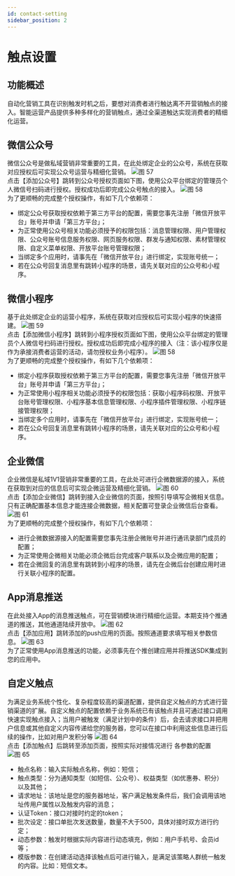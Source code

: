 ```yaml
---
id: contact-setting
sidebar_position: 2
---
```


# 触点设置

## 功能概述
自动化营销工具在识别触发时机之后，要想对消费者进行触达离不开营销触点的接入。智能运营产品提供多种多样化的营销触点，通过全渠道触达实现消费者的精细化运营。

## 微信公众号
微信公众号是做私域营销非常重要的工具，在此处绑定企业的公众号，系统在获取对应授权后可实现公众号运营与精细化营销。
![图 57](/img/0a86a40150aa40393fd85275a0e0feedf724847eed4f8dd88ffb636d799a1b14.png)  
点击【添加公众号】跳转到公众号授权页面如下图，使用公众平台绑定的管理员个人微信号扫码进行授权。授权成功后即完成公众号触点的接入。
![图 58](/img/328c74a75a7a764682111dc5bfb18a806055d22cc717f3917d5427bdb7ba5a75.png)  
为了更顺畅的完成整个授权操作，有如下几个依赖项：
- 绑定公众号获取授权依赖于第三方平台的配置，需要您事先注册「微信开放平台」账号并申请「第三方平台」；
- 为正常使用公众号相关功能必须授予的权限包括：消息管理权限、用户管理权限、公众号账号信息服务权限、网页服务权限、群发与通知权限、素材管理权限、自定义菜单权限、开放平台账号管理权限；
- 当绑定多个应用时，请事先在「微信开放平台」进行绑定，实现账号统一；
- 若在公众号回复消息里有跳转小程序的场景，请先关联对应的公众号和小程序。

## 微信小程序
基于此处绑定企业的运营小程序，系统在获取对应授权后可实现小程序的快速搭建。
![图 59](/img/d92a014a386000447aea23568ffa7c5da6111e0eaea73102817e03eaa0379fe0.png)  
点击【添加微信小程序】跳转到小程序授权页面如下图，使用公众平台绑定的管理员个人微信号扫码进行授权。授权成功后即完成小程序的接入（注：该小程序仅是作为承接消费者运营的活动，请勿授权业务小程序）。
![图 58](/img/328c74a75a7a764682111dc5bfb18a806055d22cc717f3917d5427bdb7ba5a75.png)  
为了更顺畅的完成整个授权操作，有如下几个依赖项：
- 绑定小程序获取授权依赖于第三方平台的配置，需要您事先注册「微信开放平台」账号并申请「第三方平台」；
- 为正常使用小程序相关功能必须授予的权限包括：获取小程序码权限、开放平台账号管理权限、小程序基本信息管理权限、小程序插件管理权限、小程序链接管理权限；
- 当绑定多个应用时，请事先在「微信开放平台」进行绑定，实现账号统一；
- 若在公众号回复消息里有跳转小程序的场景，请先关联对应的公众号和小程序。

## 企业微信
企业微信是私域1V1营销非常重要的工具，在此处可进行企微数据源的接入，系统在获取到对应的信息后可实现企微运营及精细化营销。
![图 60](/img/2829504cdc78da1da14f74872418c08dcd45d3b0808541dbca80f27d6314d584.png)  
点击【添加企业微信】跳转到接入企业微信的页面，按照引导填写企微相关信息。只有正确配置基本信息才能连接企微数据，相关配置可登录企业微信后台查看。
![图 61](/img/9ff9aefa39d382ee44d84817a4bb76b3030b96e14e854825f3fd63e2f04af9cc.png)  
为了更顺畅的完成整个授权操作，有如下几个依赖项：
- 进行企微数据源接入的配置需要您事先注册企微账号并进行通讯录部门成员的配置；
- 为正常使用企微相关功能必须企微后台完成客户联系以及企微应用的配置；
- 若在企微回复的消息里有跳转到小程序的场景，请先在企微后台创建应用时进行关联小程序的配置。

## App消息推送
在此处接入App的消息推送触点，可在营销模块进行精细化运营。本期支持个推通道的推送，其他通道陆续开放中。
![图 62](/img/f9bf3fe9e63287134c0b71b6eba88937821466bd328cc44e5b408f85ae45fec6.png)  
点击【添加应用】跳转添加的push应用的页面。按照通道要求填写相关参数信息。
![图 63](/img/3e27f433cc35915523c00bec099d3746e531951251a6f04e7db322eae4b9209a.png)  
为了正常使用App消息推送的功能，必须事先在个推创建应用并将推送SDK集成到您的应用中。

## 自定义触点
为满足业务系统个性化、复杂程度较高的渠道配置，提供自定义触点的方式进行营销渠道的扩展。自定义触点的配置依赖于业务系统已有该触点并且可通过接口调用快速实现触点接入；当用户被触发（满足计划中的条件）后，会去请求接口并把用户信息或其他自定义内容传递给您的服务器，您可以在接口中利用这些信息进行后续的操作，比如对用户发积分等
![图 64](/img/429d80bb64ee4165089074c609eaa68187e2dc766a17eae91d8cfac3f389cdda.png)  
点击【添加触点】后跳转至添加页面，按照实际对接情况进行 各参数的配置
![图 65](/img/2945658190bfdf078e29c008caf69d0a5ed28b80357c92077aee23926651428c.png)  
- 触点名称：输入实际触点名称，例如：短信；
- 触点类型：分为通知类型（如短信、公众号）、权益类型（如优惠券、积分）以及其他；
- 请求地址：该地址是您的服务器地址，客户满足触发条件后，我们会调用该地址传用户属性以及触发内容的消息；
- 认证Token：接口对接时约定的token；
- 批次设定：接口单批次发送数量，数量不大于500，具体对接时双方进行约定；
- 动态参数：触发时根据实际内容进行动态填充，例如：用户手机号、会员id等；
- 模版参数：在创建活动选择该触点后可进行输入，是满足该策略人群统一触发的内容。比如：短信文本。